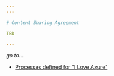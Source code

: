 ```yaml
---
---

# Content Sharing Agreement

TBD

---
```

*go to...*

- [Processes defined for "I Love Azure"](..\..\Processes.md)
